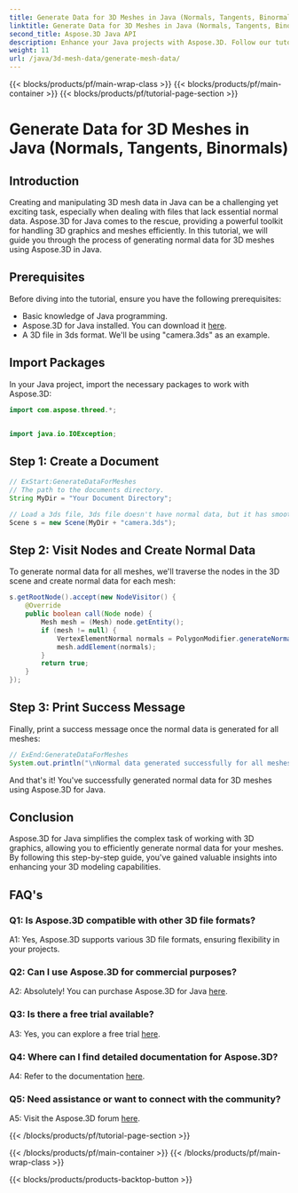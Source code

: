 ```yaml
---
title: Generate Data for 3D Meshes in Java (Normals, Tangents, Binormals)
linktitle: Generate Data for 3D Meshes in Java (Normals, Tangents, Binormals)
second_title: Aspose.3D Java API
description: Enhance your Java projects with Aspose.3D. Follow our tutorial to effortlessly generate normal data for 3D meshes. Dive into 3D graphics with ease.
weight: 11
url: /java/3d-mesh-data/generate-mesh-data/
---
```


{{< blocks/products/pf/main-wrap-class >}}
{{< blocks/products/pf/main-container >}}
{{< blocks/products/pf/tutorial-page-section >}}

# Generate Data for 3D Meshes in Java (Normals, Tangents, Binormals)

## Introduction

Creating and manipulating 3D mesh data in Java can be a challenging yet exciting task, especially when dealing with files that lack essential normal data. Aspose.3D for Java comes to the rescue, providing a powerful toolkit for handling 3D graphics and meshes efficiently. In this tutorial, we will guide you through the process of generating normal data for 3D meshes using Aspose.3D in Java.

## Prerequisites

Before diving into the tutorial, ensure you have the following prerequisites:

- Basic knowledge of Java programming.
- Aspose.3D for Java installed. You can download it [here](https://releases.aspose.com/3d/java/).
- A 3D file in 3ds format. We'll be using "camera.3ds" as an example.

## Import Packages

In your Java project, import the necessary packages to work with Aspose.3D:

```java
import com.aspose.threed.*;


import java.io.IOException;
```

## Step 1: Create a Document

```java
// ExStart:GenerateDataForMeshes
// The path to the documents directory.
String MyDir = "Your Document Directory";

// Load a 3ds file, 3ds file doesn't have normal data, but it has smoothing group
Scene s = new Scene(MyDir + "camera.3ds");
```

## Step 2: Visit Nodes and Create Normal Data

To generate normal data for all meshes, we'll traverse the nodes in the 3D scene and create normal data for each mesh:

```java
s.getRootNode().accept(new NodeVisitor() {
    @Override
    public boolean call(Node node) {
        Mesh mesh = (Mesh) node.getEntity();
        if (mesh != null) {
            VertexElementNormal normals = PolygonModifier.generateNormal(mesh);
            mesh.addElement(normals);
        }
        return true;
    }
});
```

## Step 3: Print Success Message

Finally, print a success message once the normal data is generated for all meshes:

```java
// ExEnd:GenerateDataForMeshes
System.out.println("\nNormal data generated successfully for all meshes.");
```

And that's it! You've successfully generated normal data for 3D meshes using Aspose.3D for Java.

## Conclusion

Aspose.3D for Java simplifies the complex task of working with 3D graphics, allowing you to efficiently generate normal data for your meshes. By following this step-by-step guide, you've gained valuable insights into enhancing your 3D modeling capabilities.

## FAQ's

### Q1: Is Aspose.3D compatible with other 3D file formats?

A1: Yes, Aspose.3D supports various 3D file formats, ensuring flexibility in your projects.

### Q2: Can I use Aspose.3D for commercial purposes?

A2: Absolutely! You can purchase Aspose.3D for Java [here](https://purchase.aspose.com/buy).

### Q3: Is there a free trial available?

A3: Yes, you can explore a free trial [here](https://releases.aspose.com/).

### Q4: Where can I find detailed documentation for Aspose.3D?

A4: Refer to the documentation [here](https://reference.aspose.com/3d/java/).

### Q5: Need assistance or want to connect with the community?

A5: Visit the Aspose.3D forum [here](https://forum.aspose.com/c/3d/18).

{{< /blocks/products/pf/tutorial-page-section >}}

{{< /blocks/products/pf/main-container >}}
{{< /blocks/products/pf/main-wrap-class >}}

{{< blocks/products/products-backtop-button >}}
